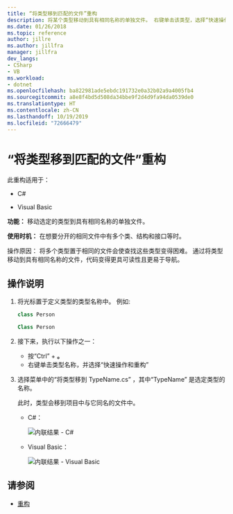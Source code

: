 ```yaml
---
title: “将类型移到匹配的文件”重构
description: 将某个类型移动到具有相同名称的单独文件。 右键单击该类型，选择“快速操作和重构”，然后选择“将类型移动到 <TypeName>.cs”。
ms.date: 01/26/2018
ms.topic: reference
author: jillre
ms.author: jillfra
manager: jillfra
dev_langs:
- CSharp
- VB
ms.workload:
- dotnet
ms.openlocfilehash: ba822981ade5ebdc191732e0a32b02a9a4005fb4
ms.sourcegitcommit: a8e8f4bd5d508da34bbe9f2d4d9fa94da0539de0
ms.translationtype: HT
ms.contentlocale: zh-CN
ms.lasthandoff: 10/19/2019
ms.locfileid: "72666479"
---
```

# <a name="move-a-type-to-a-matching-file-refactoring"></a>“将类型移到匹配的文件”重构

此重构适用于：

- C#

- Visual Basic

**功能：** 移动选定的类型到具有相同名称的单独文件。

**使用时机：** 在想要分开的相同文件中有多个类、结构和接口等时。

操作原因：  将多个类型置于相同的文件会使查找这些类型变得困难。 通过将类型移动到具有相同名称的文件，代码变得更具可读性且更易于导航。

## <a name="how-to"></a>操作说明

1. 将光标置于定义类型的类型名称中。 例如:

   ```csharp
   class Person
   ```

   ```vb
   Class Person
   ```

2. 接下来，执行以下操作之一：

   - 按“Ctrl”  + **。**
   - 右键单击类型名称，并选择“快速操作和重构” 

1. 选择菜单中的“将类型移到 TypeName.cs”  ，其中“TypeName”  是选定类型的名称。

   此时，类型会移到项目中与它同名的文件中。

   - C#：

      ![内联结果 - C#](media/movetype-result-cs.png)

   - Visual Basic：

      ![内联结果 - Visual Basic](media/movetype-result-vb.png)

## <a name="see-also"></a>请参阅

- [重构](../refactoring-in-visual-studio.md)
